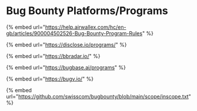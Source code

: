 # Bug Bounty Platforms/Programs

{% embed url="https://help.airwallex.com/hc/en-gb/articles/900004502526-Bug-Bounty-Program-Rules" %}

{% embed url="https://disclose.io/programs/" %}

{% embed url="https://bbradar.io/" %}

{% embed url="https://bugbase.ai/programs" %}

{% embed url="https://bugv.io/" %}

{% embed url="https://github.com/swisscom/bugbounty/blob/main/scope/inscope.txt" %}



